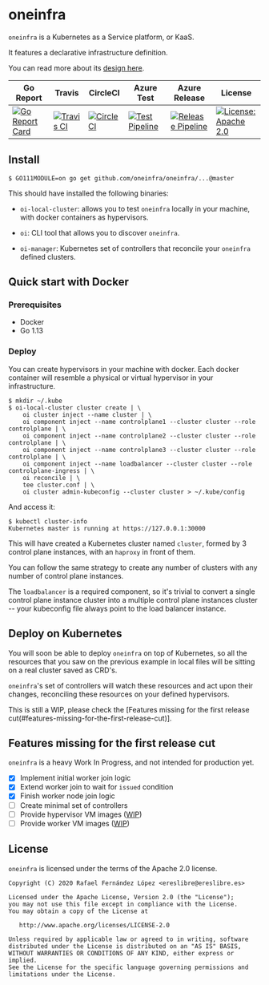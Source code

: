 # oneinfra

`oneinfra` is a Kubernetes as a Service platform, or KaaS.

It features a declarative infrastructure definition.

You can read more about its [design here](docs/DESIGN.md).

| Go Report                                                                                                                                      | Travis                                                                                                             | CircleCI                                                                                                             | Azure Test                                                                                                                                                                                    | Azure Release                                                                                                                                                                                       | License                                                                                                                              |
|------------------------------------------------------------------------------------------------------------------------------------------------|--------------------------------------------------------------------------------------------------------------------|----------------------------------------------------------------------------------------------------------------------|-----------------------------------------------------------------------------------------------------------------------------------------------------------------------------------------------|-----------------------------------------------------------------------------------------------------------------------------------------------------------------------------------------------------|--------------------------------------------------------------------------------------------------------------------------------------|
| [![Go Report Card](https://goreportcard.com/badge/github.com/oneinfra/oneinfra)](https://goreportcard.com/report/github.com/oneinfra/oneinfra) | [![Travis CI](https://travis-ci.org/oneinfra/oneinfra.svg?branch=master)](https://travis-ci.org/oneinfra/oneinfra) | [![CircleCI](https://circleci.com/gh/oneinfra/oneinfra.svg?style=shield)](https://circleci.com/gh/oneinfra/oneinfra) | [![Test Pipeline](https://dev.azure.com/oneinfra/oneinfra/_apis/build/status/test?branchName=master)](https://dev.azure.com/oneinfra/oneinfra/_build/latest?definitionId=3&branchName=master) | [![Release Pipeline](https://dev.azure.com/oneinfra/oneinfra/_apis/build/status/release?branchName=master)](https://dev.azure.com/oneinfra/oneinfra/_build/latest?definitionId=4&branchName=master) | [![License: Apache 2.0](https://img.shields.io/badge/License-Apache2.0-brightgreen.svg)](https://opensource.org/licenses/Apache-2.0)|

## Install

```
$ GO111MODULE=on go get github.com/oneinfra/oneinfra/...@master
```

This should have installed the following binaries:

* `oi-local-cluster`: allows you to test `oneinfra` locally in your
  machine, with docker containers as hypervisors.

* `oi`: CLI tool that allows you to discover `oneinfra`.

* `oi-manager`: Kubernetes set of controllers that reconcile your
  `oneinfra` defined clusters.

## Quick start with Docker

### Prerequisites

* Docker
* Go 1.13

### Deploy

You can create hypervisors in your machine with docker. Each docker
container will resemble a physical or virtual hypervisor in your
infrastructure.

```
$ mkdir ~/.kube
$ oi-local-cluster cluster create | \
    oi cluster inject --name cluster | \
    oi component inject --name controlplane1 --cluster cluster --role controlplane | \
    oi component inject --name controlplane2 --cluster cluster --role controlplane | \
    oi component inject --name controlplane3 --cluster cluster --role controlplane | \
    oi component inject --name loadbalancer --cluster cluster --role controlplane-ingress | \
    oi reconcile | \
    tee cluster.conf | \
    oi cluster admin-kubeconfig --cluster cluster > ~/.kube/config
```

And access it:

```
$ kubectl cluster-info
Kubernetes master is running at https://127.0.0.1:30000
```

This will have created a Kubernetes cluster named `cluster`, formed by
3 control plane instances, with an `haproxy` in front of them.

You can follow the same strategy to create any number of clusters with
any number of control plane instances.

The `loadbalancer` is a required component, so it's trivial to convert
a single control plane instance cluster into a multiple control plane
instances cluster -- your kubeconfig file always point to the load
balancer instance.

## Deploy on Kubernetes

You will soon be able to deploy `oneinfra` on top of Kubernetes, so
all the resources that you saw on the previous example in local files
will be sitting on a real cluster saved as CRD's.

`oneinfra`'s set of controllers will watch these resources and act
upon their changes, reconciling these resources on your defined
hypervisors.

This is still a WIP, please check the [Features missing for the first
release cut(#features-missing-for-the-first-release-cut)].

## Features missing for the first release cut

`oneinfra` is a heavy Work In Progress, and not intended for
production yet.

- [X] Implement initial worker join logic
- [X] Extend worker join to wait for `issued` condition
- [X] Finish worker node join logic
- [ ] Create minimal set of controllers
- [ ] Provide hypervisor VM images ([WIP](https://github.com/oneinfra/oneinfra/compare/master...vm-images))
- [ ] Provide worker VM images ([WIP](https://github.com/oneinfra/oneinfra/compare/master...vm-images))

## License

`oneinfra` is licensed under the terms of the Apache 2.0 license.

```
Copyright (C) 2020 Rafael Fernández López <ereslibre@ereslibre.es>

Licensed under the Apache License, Version 2.0 (the "License");
you may not use this file except in compliance with the License.
You may obtain a copy of the License at

   http://www.apache.org/licenses/LICENSE-2.0

Unless required by applicable law or agreed to in writing, software
distributed under the License is distributed on an "AS IS" BASIS,
WITHOUT WARRANTIES OR CONDITIONS OF ANY KIND, either express or implied.
See the License for the specific language governing permissions and
limitations under the License.
```
